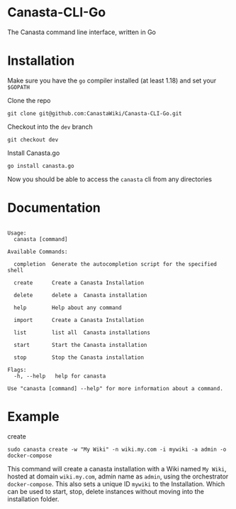 # Canasta-CLI-Go
The Canasta command line interface, written in Go

# Installation
Make sure you have the `go` compiler installed (at least 1.18) and set your `$GOPATH`

Clone the repo

`git clone git@github.com:CanastaWiki/Canasta-CLI-Go.git`

Checkout into the `dev` branch

`git checkout dev`

Install Canasta.go

`go install canasta.go`

Now you should be able to access the `canasta` cli from any directories

# Documentation

``` A CLI tool to create, import, start, stop and backup multiple Canasta installations

Usage:
  canasta [command]

Available Commands:

  completion  Generate the autocompletion script for the specified shell

  create      Create a Canasta Installation
  
  delete      delete a  Canasta installation
  
  help        Help about any command
  
  import      Create a Canasta Installation
  
  list        list all  Canasta installations
  
  start       Start the Canasta installation
  
  stop        Stop the Canasta installation

Flags:
  -h, --help   help for canasta

Use "canasta [command] --help" for more information about a command.
```

# Example

create

` sudo canasta create -w "My Wiki" -n wiki.my.com -i mywiki -a admin -o docker-compose `

This command will create a canasta installation with a Wiki named ` My Wiki `, hosted at domain ` wiki.my.com `, admin name as ` admin `, using the orchestrator ` docker-compose `. This also sets a unique ID `mywiki` to the Installation. Which can be used to start, stop, delete instances without moving into the installation folder.
